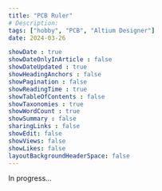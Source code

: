 ```yaml
---
title: "PCB Ruler"
# Description: 
tags: ["hobby", "PCB", "Altium Designer"]
date: 2024-03-26    

showDate : true
showDateOnlyInArticle : false
showDateUpdated : true
showHeadingAnchors : false
showPagination : false
showReadingTime : true
showTableOfContents : false
showTaxonomies : true 
showWordCount : true
showSummary : false
sharingLinks : false
showEdit: false
showViews: false
showLikes: false
layoutBackgroundHeaderSpace: false
---
```


In progress...




